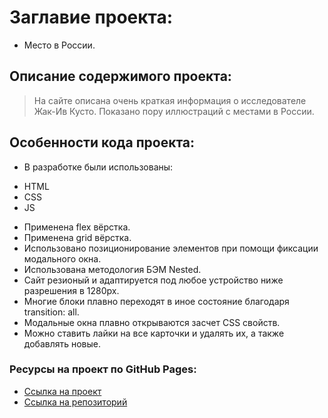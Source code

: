 # Заглавие проекта:
- Место в России.

## Описание содержимого проекта:
> На сайте описана очень краткая информация о исследователе Жак-Ив Кусто.
> Показано пору иллюстраций с местами в России.

## Особенности кода проекта:
* В разработке были использованы: 
- HTML
- CSS
- JS
* Применена flex вёрстка.
* Применена grid вёрстка.
* Использовано позиционирование элементов при помощи фиксации модального окна.
* Использована методология БЭМ Nested.
* Сайт резионый и адаптируется под любое устройство ниже разрешения в 1280px.
* Многие блоки плавно переходят в иное состояние благодаря transition: all.
* Модальные окна плавно открываются засчет CSS свойств. 
* Можно ставить лайки на все карточки и удалять их, а также добавлять новые.

### Ресурсы на проект по GitHub Pages:
* [Ссылка на проект](https://villagemc.github.io/mesto/index.html)
* [Ссылка на репозиторий](https://github.com/villagemc/mesto)